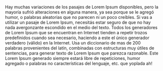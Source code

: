 Hay muchas variaciones de los pasajes de Lorem Ipsum
disponibles, pero la mayoría sufrió alteraciones en
alguna manera, ya sea porque se le agregó humor, o
palabras aleatorias que no parecen ni un poco creíbles.
Si vas a utilizar un pasaje de Lorem Ipsum, necesitás
estar seguro de que no hay nada avergonzante escondido
en el medio del texto. Todos los generadores de Lorem
Ipsum que se encuentran en Internet tienden a repetir
trozos predefinidos cuando sea necesario, haciendo a
este el único generador verdadero (válido) en la
Internet. Usa un diccionario de mas de 200 palabras
provenientes del latín, combinadas con estructuras muy
útiles de sentencias, para generar texto de Lorem Ipsum
que parezca razonable. Este Lorem Ipsum generado siempre
estará libre de repeticiones, humor agregado o palabras
no características del lenguaje, etc.
que yoplada ah!